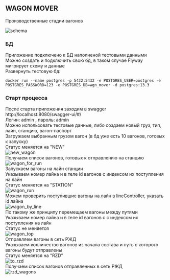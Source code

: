 ## WAGON MOVER

Производственные стадии вагонов

![schema](https://i.ibb.co/GV1ptM6/wagon-schema.png)

### БД
Приложение подключено к БД наполненой тестовыми данными  
Можно создать и подключить свою бд, в таком случае Flyway мигрирует схему и данные  
Развернуть тестовую бд:

```
docker run --name postgres -p 5432:5432 -e POSTGRES_USER=postgres -e POSTGRES_PASSWORD=123 -e POSTGRES_DB=wgn_mover -d postgres:13.3
```

### Старт процесса

После старта приложения заходим в swagger http://localhost:8080/swagger-ui/#/  
Логин: admin , пароль: admin  
Можно использовать тестовые данные, либо создаем новый груз, тип, лайн, станцию, вагон-паспорт  
Загружаем выбранным грузом вагон (в бд уже есть 10 вагонов, готовых к запуску)   
Статус меняется на "NEW"  
![new_wagon](https://i.ibb.co/bbbdnsB/new-wagon.png)  
Получаем список вагонов, готовых к отправлению на станцию
![wagon_for_run](https://i.ibb.co/5K2Lntc/wagon-run.png)  
Запускаем вагоны на лайн станции  
Указываем номер лайна и в теле id вагонов с индексом их поступления на лайн  
Статус меняется на "STATION"  
![wagon_run](https://i.ibb.co/pJ0qhn9/wagon-run.png)  
Можем проверить поступившие вагоны на лайн в lineController, указать id лайна  
![wagon_by_line](https://i.ibb.co/6nhdzcm/wagon-for-line.png)  
По такому же принципу перемещаем вагоны между путями  
Указываем номер лайна и в теле id вагонов с с индексом их поступления на лайн  
Статус не меняется  
![wagon_top](https://i.ibb.co/4dxy8jd/move-top.png)  
Отправляем вагоны в сеть РЖД  
Указываем колличество вагонов из начала состава и путь с которого вагоны будут отправлены  
Статус меняется на "RZD"  
![to_rzd](https://i.ibb.co/BGMjy38/to-rzd.png)  
Получаем список вагонов отправленных в сеть РЖД  
![rzd_wagons](https://i.ibb.co/5jr8zFG/rzd-wagons.png)  

